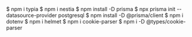 $ npm i typia
$ npm i nestia
$ npm install -D prisma
$ npx prisma init --datasource-provider postgresql
$ npm install -D @prisma/client
$ npm i dotenv
$ npm i helmet
$ npm i cookie-parser
$ npm i -D @types/cookie-parser
